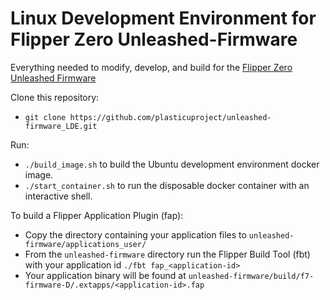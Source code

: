 # Linux Development Environment for Flipper Zero Unleashed-Firmware

Everything needed to modify, develop, and build for the [Flipper Zero Unleashed Firmware](https://github.com/DarkFlippers/unleashed-firmware)

Clone this repository:
- `git clone https://github.com/plasticuproject/unleashed-firmware_LDE.git`

Run:
- `./build_image.sh` to build the Ubuntu development environment docker image.
- `./start_container.sh` to run the disposable docker container with an interactive shell.

To build a Flipper Application Plugin (fap):
- Copy the directory containing your application files to `unleashed-firmware/applications_user/`
- From the `unleashed-firmware` directory run the Flipper Build Tool (fbt) with your application id `./fbt fap_<application-id>`
- Your application binary will be found at `unleashed-firmware/build/f7-firmware-D/.extapps/<application-id>.fap`
